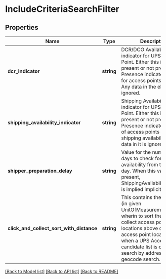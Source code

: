 # IncludeCriteriaSearchFilter

## Properties
Name | Type | Description | Notes
------------ | ------------- | ------------- | -------------
**dcr_indicator** | **string** | DCR/DCO Availability indicator for UPS Access Point. Either this indicator is present or not present. Presence indicates a search for access points with DCR. Any data in the element is ignored. | [optional] 
**shipping_availability_indicator** | **string** | Shipping Availability indicator for UPS Access Point. Either this indicator is present or not present. Presence indicates a search of access points with shipping availability. Any data in it is ignored. | [optional] 
**shipper_preparation_delay** | **string** | Value for the number of days to check for shipping availability from the current day. When this value is present, ShippingAvailabilityIndicator is implied implicitly. | [optional] 
**click_and_collect_sort_with_distance** | **string** | This contains the distance (in given UnitOfMeasurement) wherin to sort the click and collect access point locations above other access point locations when a UPS Access Point candidate list is obtained in search by address or geocode search. | [optional] 

[[Back to Model list]](../../README.md#documentation-for-models) [[Back to API list]](../../README.md#documentation-for-api-endpoints) [[Back to README]](../../README.md)

